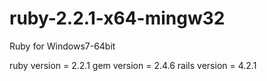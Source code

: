 # ruby-2.2.1-x64-mingw32
Ruby for Windows7-64bit

ruby version  = 2.2.1
gem version   = 2.4.6
rails version = 4.2.1
